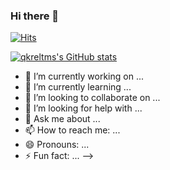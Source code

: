 ### Hi there 👋
[![Hits](https://hits.seeyoufarm.com/api/count/incr/badge.svg?url=https%3A%2F%2Fgithub.com%2Fqkreltms%2Fhit-counter&count_bg=%2379C83D&title_bg=%23555555&icon=verizon.svg&icon_color=%23FFFFFF&title=hits&edge_flat=false)](https://hits.seeyoufarm.com)

[![qkreltms's GitHub stats](https://github-readme-stats.vercel.app/api?username=qkreltms)](https://github.com/anuraghazra/github-readme-stats)

- 🔭 I’m currently working on ...
- 🌱 I’m currently learning ...
- 👯 I’m looking to collaborate on ...
- 🤔 I’m looking for help with ...
- 💬 Ask me about ...
- 📫 How to reach me: ...
- 😄 Pronouns: ...
- ⚡ Fun fact: ...
-->
